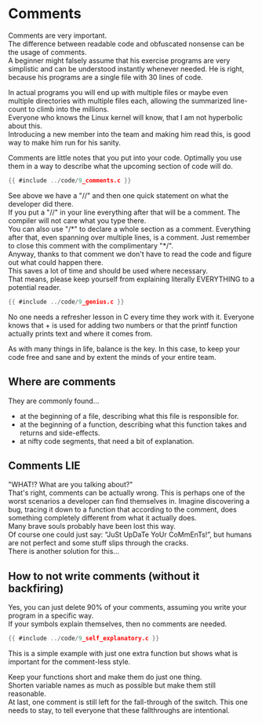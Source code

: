 # Comments

Comments are very important.  
The difference between readable code and obfuscated nonsense can be the usage of
comments.  
A beginner might falsely assume that his exercise programs are very simplistic
and can be understood instantly whenever needed. He is right, because his
programs are a single file with 30 lines of code.  
  
In actual programs you will end up with multiple files or maybe even multiple
directories with multiple files each, allowing the summarized line-count to
climb into the millions.  
Everyone who knows the Linux kernel will know, that I am not hyperbolic about
this.  
Introducing a new member into the team and making him read this, is good way to
make him run for his sanity.  
  
Comments are little notes that you put into your code. Optimally you use them in
a way to describe what the upcoming section of code will do.  

```c
{{ #include ../code/9_comments.c }}
```

See above we have a "//" and then one quick statement on what the developer
did there.  
If you put a "//" in your line everything after that will be a comment. The
compiler will not care what you type there.  
You can also use "/\*" to declare a whole section as a comment. Everything after
that, even spanning over multiple lines, is a comment. Just remember to close
this comment with the complimentary "\*/".  
Anyway, thanks to that comment we don't have to read the code and figure out
what could happen there.  
This saves a lot of time and should be used where necessary.  
That means, please keep yourself from explaining literally EVERYTHING to a
potential reader.  

```c
{{ #include ../code/9_genius.c }}
```

No one needs a refresher lesson in C every time they work with it. Everyone
knows that + is used for adding two numbers or that the printf function actually
prints text and where it comes from.  
  
As with many things in life, balance is the key. In this case, to keep your code
free and sane and by extent the minds of your entire team.  

## Where are comments

They are commonly found…  

- at the beginning of a file, describing what this file is responsible for.
- at the beginning of a function, describing what this function takes and
  returns and side-effects.
- at nifty code segments, that need a bit of explanation.

## Comments LIE

"WHAT!? What are you talking about?"  
That's right, comments can be actually wrong. This is perhaps one of the worst
scenarios a developer can find themselves in. Imagine discovering a bug, tracing
it down to a function that according to the comment, does something completely
different from what it actually does.  
Many brave souls probably have been lost this way.  
Of course one could just say: “JuSt UpDaTe YoUr CoMmEnTs!”, but humans are not
perfect and some stuff slips through the cracks.  
There is another solution for this...  

## How to not write comments (without it backfiring)

Yes, you can just delete 90% of your comments, assuming you write your program
in a specific way.  
If your symbols explain themselves, then no comments are needed.  

```c
{{ #include ../code/9_self_explanatory.c }}
```

This is a simple example with just one extra function but shows what is
important for the comment-less style.  
  
Keep your functions short and make them do just one thing.  
Shorten variable names as much as possible but make them still reasonable.  
At last, one comment is still left for the fall-through of the switch. This one
needs to stay, to tell everyone that these fallthroughs are intentional.  
